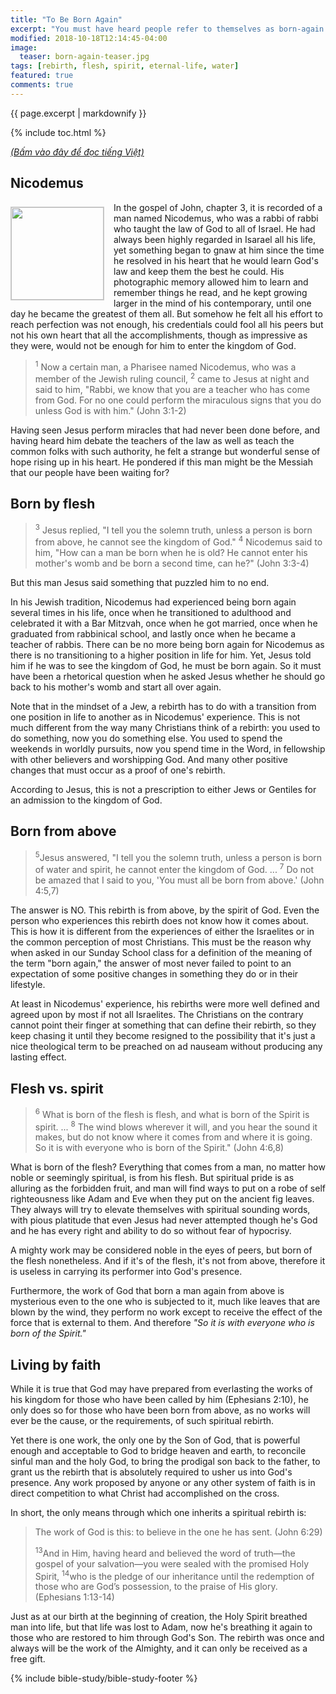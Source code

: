 ```yaml
---
title: "To Be Born Again"
excerpt: "You must have heard people refer to themselves as born-again Christians, but what does it really mean to be born again?"
modified: 2018-10-18T12:14:45-04:00
image:
  teaser: born-again-teaser.jpg
tags: [rebirth, flesh, spirit, eternal-life, water] 
featured: true
comments: true
---
```


{{ page.excerpt | markdownify }}

{% include toc.html %}

<a href="{{ site.url }}{% post_url articles-viet/2018-06-22-To-Be-Born-Again-Viet %}"><em>(Bấm vào đây để đọc tiếng Việt)</em></a>

## Nicodemus
<img alt src="{{ site.url }}/assets/images/born-again-teaser.jpg" style="border: 1px solid #cccccc; margin: 7px 15px 0px 0px; max-width: 100%; height: 148px; padding: 0px; float: left;">
In the gospel of John, chapter 3, it is recorded of a man named Nicodemus, who was a rabbi of rabbi who taught the law of God to all of Israel. He had always been highly regarded in Isarael all his life, yet something began to gnaw at him since the time he resolved in his heart that he would learn God's law and keep them the best he could. His photographic memory allowed him to learn and remember things he read, and he kept growing larger in the mind of his contemporary, until one day he became the greatest of them all. But somehow he felt all his effort to reach perfection was not enough, his credentials could fool all his peers but not his own heart that all the accomplishments, though as impressive as they were, would not be enough for him to enter the kingdom of God.

> <sup>1</sup> Now a certain man, a Pharisee named Nicodemus, who was a member of the Jewish ruling council,  <sup>2</sup> came to Jesus at night and said to him, "Rabbi, we know that you are a teacher who has come from God. For no one could perform the miraculous signs that you do unless God is with him." (John 3:1-2)

Having seen Jesus perform miracles that had never been done before, and having heard him debate the teachers of the law as well as teach the common folks with such authority, he felt a strange but wonderful sense of hope rising up in his heart. He pondered if this man might be the Messiah that our people have been waiting for?

## Born by flesh

> <sup>3</sup> Jesus replied, "I tell you the solemn truth, unless a person is born from above, he cannot see the kingdom of God."  <sup>4</sup> Nicodemus said to him, "How can a man be born when he is old? He cannot enter his mother's womb and be born a second time, can he?" (John 3:3-4)

But this man Jesus said something that puzzled him to no end.

In his Jewish tradition, Nicodemus had experienced being born again several times in his life, once when he transitioned to adulthood and celebrated it with a Bar Mitzvah, once when he got married, once when he graduated from rabbinical school, and lastly once when he became a teacher of rabbis. There can be no more being born again for Nicodemus as there is no transitioning to a higher position in life for him. Yet, Jesus told him if he was to see the kingdom of God, he must be born again. So it must have been a rhetorical question when he asked Jesus whether he should go back to his mother's womb and start all over again.

Note that in the mindset of a Jew, a rebirth has to do with a transition from one position in life to another as in Nicodemus' experience. This is not much different from the way many Christians think of a rebirth: you used to do something, now you do something else. You used to spend the weekends in worldly pursuits, now you spend time in the Word, in fellowship with other believers and worshipping God. And many other positive changes that must occur as a proof of one's rebirth.



According to Jesus, this is not a prescription to either Jews or Gentiles for an admission to the kingdom of God.

## Born from above

>  <sup>5</sup>Jesus answered, "I tell you the solemn truth, unless a person is born of water and spirit, he cannot enter the kingdom of God.  ...  <sup>7</sup> Do not be amazed that I said to you, 'You must all be born from above.' (John 4:5,7)

The answer is NO. This rebirth is from above, by the spirit of God. Even the person who experiences this rebirth does not know how it comes about. This is how it is different from the experiences of either the Israelites or in the common perception of most Christians. This must be the reason why when asked in our Sunday School class for a definition of the meaning of the term "born again," the answer of most never failed to point to an expectation of some positive changes in something they do or in their lifestyle.

At least in Nicodemus' experience, his rebirths were more well defined and agreed upon by most if not all Israelites. The Christians on the contrary cannot point their finger at something that can define their rebirth, so they keep chasing it until they become resigned to the possibility that it's just a nice theological term to be preached on ad nauseam without producing any lasting effect.

## Flesh vs. spirit

>  <sup>6</sup> What is born of the flesh is flesh, and what is born of the Spirit is spirit. ...  <sup>8</sup> The wind blows wherever it will, and you hear the sound it makes, but do not know where it comes from and where it is going. So it is with everyone who is born of the Spirit." (John 4:6,8)

What is born of the flesh? Everything that comes from a man, no matter how noble or seemingly spiritual, is from his flesh. But spiritual pride is as alluring as the forbidden fruit, and man will find ways to put on a robe of self righteousness like Adam and Eve when they put on the ancient fig leaves. They always will try to elevate themselves with spiritual sounding words, with pious platitude that even Jesus had never attempted though he's God and he has every right and ability to do so without fear of hypocrisy.

A mighty work may be considered noble in the eyes of peers, but born of the flesh nonetheless. And if it's of the flesh, it's not from above, therefore it is useless in carrying its performer into God's presence.

Furthermore, the work of God that born a man again from above is mysterious even to the one who is subjected to it, much like leaves that are blown by the wind, they perform no work except to receive the effect of the force that is external to them. And therefore *"So it is with everyone who is born of the Spirit."*

## Living by faith

While it is true that God may have prepared from everlasting the works of his kingdom for those who have been called by him (Ephesians 2:10), he only does so for those who have been born from above, as no works will ever be the cause, or the requirements, of such spiritual rebirth.

Yet there is one work, the only one by the Son of God, that is powerful enough and acceptable to God to bridge heaven and earth, to reconcile sinful man and the holy God, to bring the prodigal son back to the father, to grant us the rebirth that is absolutely required to usher us into God's presence. Any work proposed by anyone or any other system of faith is in direct competition to what Christ had accomplished on the cross.

In short, the only means through which one inherits a spiritual rebirth is:

> The work of God is this: to believe in the one he has sent. (John 6:29)
>
> <sup>13</sup>And in Him, having heard and believed the word of truth—the gospel of your salvation—you were sealed with the promised Holy Spirit, <sup>14</sup>who is the pledge of our inheritance until the redemption of those who are God’s possession, to the praise of His glory. (Ephesians 1:13-14)

Just as at our birth at the beginning of creation, the Holy Spirit breathed man into life, but that life was lost to Adam, now he's breathing it again to those who are restored to him through God's Son. The rebirth was once and always will be the work of the Almighty, and it can only be received as a free gift.

{% include bible-study/bible-study-footer %}
